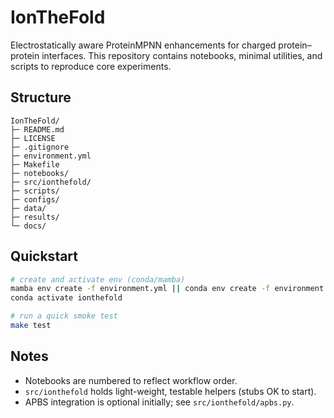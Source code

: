 # IonTheFold

Electrostatically aware ProteinMPNN enhancements for charged protein–protein interfaces.
This repository contains notebooks, minimal utilities, and scripts to reproduce core experiments.

## Structure
```
IonTheFold/
├─ README.md
├─ LICENSE
├─ .gitignore
├─ environment.yml
├─ Makefile
├─ notebooks/
├─ src/ionthefold/
├─ scripts/
├─ configs/
├─ data/
├─ results/
└─ docs/
```

## Quickstart
```bash
# create and activate env (conda/mamba)
mamba env create -f environment.yml || conda env create -f environment.yml
conda activate ionthefold

# run a quick smoke test
make test
```

## Notes
- Notebooks are numbered to reflect workflow order.
- `src/ionthefold` holds light-weight, testable helpers (stubs OK to start).
- APBS integration is optional initially; see `src/ionthefold/apbs.py`.
